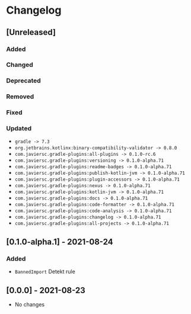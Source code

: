 # Changelog

## [Unreleased]

### Added

### Changed

### Deprecated

### Removed

### Fixed

### Updated
- `gradle -> 7.3`
- `org.jetbrains.kotlinx:binary-compatibility-validator -> 0.8.0`
- `com.javiersc.gradle-plugins:all-plugins -> 0.1.0-rc.6`
- `com.javiersc.gradle-plugins:versioning -> 0.1.0-alpha.71`
- `com.javiersc.gradle-plugins:readme-badges -> 0.1.0-alpha.71`
- `com.javiersc.gradle-plugins:publish-kotlin-jvm -> 0.1.0-alpha.71`
- `com.javiersc.gradle-plugins:plugin-accessors -> 0.1.0-alpha.71`
- `com.javiersc.gradle-plugins:nexus -> 0.1.0-alpha.71`
- `com.javiersc.gradle-plugins:kotlin-jvm -> 0.1.0-alpha.71`
- `com.javiersc.gradle-plugins:docs -> 0.1.0-alpha.71`
- `com.javiersc.gradle-plugins:code-formatter -> 0.1.0-alpha.71`
- `com.javiersc.gradle-plugins:code-analysis -> 0.1.0-alpha.71`
- `com.javiersc.gradle-plugins:changelog -> 0.1.0-alpha.71`
- `com.javiersc.gradle-plugins:all-projects -> 0.1.0-alpha.71`


## [0.1.0-alpha.1] - 2021-08-24

### Added
- `BannedImport` Detekt rule

## [0.0.0] - 2021-08-23
- No changes
